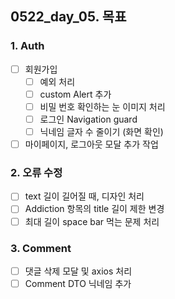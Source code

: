 ## 0522_day_05. 목표

### 1. Auth

- [ ] 회원가입
  - [ ] 예외 처리
  - [ ] custom Alert 추가
  - [ ] 비밀 번호 확인하는 눈 이미지 처리
  - [ ] 로그인 Navigation guard
  - [ ] 닉네임 글자 수 줄이기 (화면 확인)
- [ ] 마이페이지, 로그아웃 모달 추가 작업

### 2. 오류 수정

- [ ] text 길이 길어질 때, 디자인 처리
- [ ] Addiction 항목의 title 길이 제한 변경
- [ ] 최대 길이 space bar 먹는 문제 처리

### 3. Comment

- [ ] 댓글 삭제 모달 및 axios 처리
- [ ] Comment DTO 닉네임 추가
